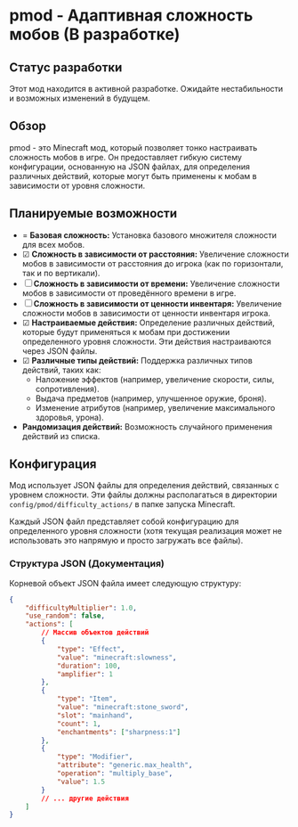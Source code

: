 # pmod - Адаптивная сложность мобов (В разработке)

## Статус разработки

Этот мод находится в активной разработке. Ожидайте нестабильности и возможных изменений в будущем.

## Обзор

pmod - это Minecraft мод, который позволяет тонко настраивать сложность мобов в игре. Он предоставляет гибкую систему конфигурации, основанную на JSON файлах, для определения различных действий, которые могут быть применены к мобам в зависимости от уровня сложности.

## Планируемые возможности

- = **Базовая сложность:** Установка базового множителя сложности для всех мобов.
- ☑ **Сложность в зависимости от расстояния:** Увеличение сложности мобов в зависимости от расстояния до игрока (как по горизонтали, так и по вертикали).
- ☐ **Сложность в зависимости от времени:** Увеличение сложности мобов в зависимости от проведённого времени в игре.
- ☐ **Сложность в зависимости от ценности инвентаря:** Увеличение сложности мобов в зависимости от ценности инвентаря игрока.
- ☑ **Настраиваемые действия:** Определение различных действий, которые будут применяться к мобам при достижении определенного уровня сложности. Эти действия настраиваются через JSON файлы.
- ☑ **Различные типы действий:** Поддержка различных типов действий, таких как:
  - Наложение эффектов (например, увеличение скорости, силы, сопротивления).
  - Выдача предметов (например, улучшенное оружие, броня).
  - Изменение атрибутов (например, увеличение максимального здоровья, урона).
- **Рандомизация действий:** Возможность случайного применения действий из списка.

## Конфигурация

Мод использует JSON файлы для определения действий, связанных с уровнем сложности. Эти файлы должны располагаться в директории `config/pmod/difficulty_actions/` в папке запуска Minecraft.

Каждый JSON файл представляет собой конфигурацию для определенного уровня сложности (хотя текущая реализация может не использовать это напрямую и просто загружать все файлы).

### Структура JSON (Документация)

Корневой объект JSON файла имеет следующую структуру:

```json
{
	"difficultyMultiplier": 1.0,
	"use_random": false,
	"actions": [
		// Массив объектов действий
		{
			"type": "Effect",
			"value": "minecraft:slowness",
			"duration": 100,
			"amplifier": 1
		},
		{
			"type": "Item",
			"value": "minecraft:stone_sword",
			"slot": "mainhand",
			"count": 1,
			"enchantments": ["sharpness:1"]
		},
		{
			"type": "Modifier",
			"attribute": "generic.max_health",
			"operation": "multiply_base",
			"value": 1.5
		}
		// ... другие действия
	]
}
```
